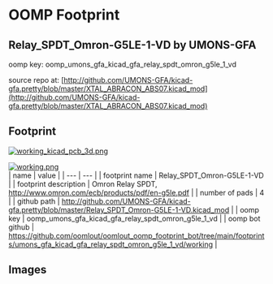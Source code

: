 # OOMP Footprint  
## Relay_SPDT_Omron-G5LE-1-VD  by UMONS-GFA  
  
oomp key: oomp_umons_gfa_kicad_gfa_relay_spdt_omron_g5le_1_vd  
  
source repo at: [http://github.com/UMONS-GFA/kicad-gfa.pretty/blob/master/XTAL_ABRACON_ABS07.kicad_mod](http://github.com/UMONS-GFA/kicad-gfa.pretty/blob/master/XTAL_ABRACON_ABS07.kicad_mod)  
## Footprint  
  
[![working_kicad_pcb_3d.png](working_kicad_pcb_3d_600.png)](working_kicad_pcb_3d.png)  
  
[![working.png](working_600.png)](working.png)  
| name | value | 
| --- | --- | 
| footprint name | Relay_SPDT_Omron-G5LE-1-VD | 
| footprint description | Omron Relay SPDT, http://www.omron.com/ecb/products/pdf/en-g5le.pdf | 
| number of pads | 4 | 
| github path | http://github.com/UMONS-GFA/kicad-gfa.pretty/blob/master/Relay_SPDT_Omron-G5LE-1-VD.kicad_mod | 
| oomp key | oomp_umons_gfa_kicad_gfa_relay_spdt_omron_g5le_1_vd | 
| oomp bot github | https://github.com/oomlout/oomlout_oomp_footprint_bot/tree/main/footprints/umons_gfa_kicad_gfa_relay_spdt_omron_g5le_1_vd/working | 
## Images  
